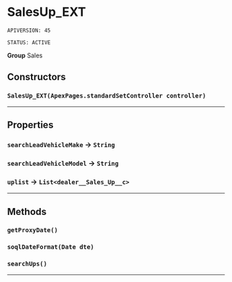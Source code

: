 # SalesUp_EXT

`APIVERSION: 45`

`STATUS: ACTIVE`



**Group** Sales

## Constructors
### `SalesUp_EXT(ApexPages.standardSetController controller)`
---
## Properties

### `searchLeadVehicleMake` → `String`


### `searchLeadVehicleModel` → `String`


### `uplist` → `List<dealer__Sales_Up__c>`


---
## Methods
### `getProxyDate()`
### `soqlDateFormat(Date dte)`
### `searchUps()`
---
